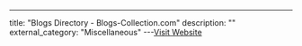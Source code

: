---
title: "Blogs Directory - Blogs-Collection.com"
description: ""
external_category: "Miscellaneous"
---[Visit Website](https://www.blogs-collection.com/)


